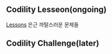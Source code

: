 ## Codility Lesseon(ongoing)
[Lessons](https://codility.com/programmers/lessons/) 
은근 까탈스러운 문제들
## Codility Challenge(later)
